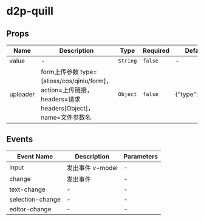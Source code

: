 # d2p-quill

## Props

<!-- @vuese:d2p-quill:props:start -->
|Name|Description|Type|Required|Default|
|---|---|---|---|---|
|value|-|`String`|`false`|-|
|uploader|form上传参数 type=[alioss/cos/qiniu/form]，action=上传链接，headers=请求headers[Object]，name=文件参数名|`Object`|`false`|{"type":"cos"}|

<!-- @vuese:d2p-quill:props:end -->


## Events

<!-- @vuese:d2p-quill:events:start -->
|Event Name|Description|Parameters|
|---|---|---|
|input|发出事件 v-model|-|
|change|发出事件|-|
|text-change|-|-|
|selection-change|-|-|
|editor-change|-|-|

<!-- @vuese:d2p-quill:events:end -->


